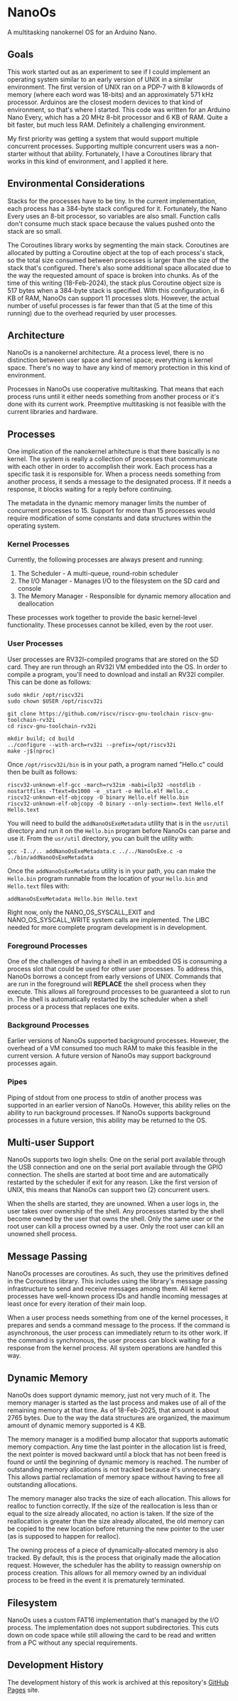 # NanoOs

A multitasking nanokernel OS for an Arduino Nano.

## Goals

This work started out as an experiment to see if I could implement an operating system similar to an early version of UNIX in a similar environment.  The first version of UNIX ran on a PDP-7 with 8 kilowords of memory (where each word was 18-bits) and an approximately 571 kHz processor.  Arduinos are the closest modern devices to that kind of environment, so that's where I started.  This code was written for an Arduino Nano Every, which has a 20 MHz 8-bit processor and 6 KB of RAM.  Quite a bit faster, but much less RAM.  Definitely a challenging environment.

My first priority was getting a system that would support multiple concurrent processes.  Supporting multiple concurrent users was a non-starter without that ability.  Fortunately, I have a Coroutines library that works in this kind of environment, and I applied it here.

## Environmental Considerations

Stacks for the processes have to be tiny.  In the current implementation, each process has a 384-byte stack configured for it.  Fortunately, the Nano Every uses an 8-bit processor, so variables are also small.  Function calls don't consume much stack space because the values pushed onto the stack are so small.

The Coroutines library works by segmenting the main stack.  Coroutines are allocated by putting a Coroutine object at the top of each process's stack, so the total size consumed between processes is larger than the size of the stack that's configured.  There's also some additional space allocated due to the way the requested amount of space is broken into chunks.  As of the time of this writing (18-Feb-2024), the stack plus Coroutine object size is 517 bytes when a 384-byte stack is specified.  With this configuration, in 6 KB of RAM, NanoOs can support 11 processes slots.  However, the actual number of useful processes is far fewer than that (5 at the time of this running) due to the overhead requried by user processes.

## Architecture

NanoOs is a nanokernel architecture.  At a process level, there is no distinction between user space and kernel space; everything is kernel space.  There's no way to have any kind of memory protection in this kind of environment.

Processes in NanoOs use cooperative multitasking.  That means that each process runs until it either needs something from another process or it's done with its current work.  Preemptive multitasking is not feasible with the current libraries and hardware.

## Processes

One implication of the nanokernel arhitecture is that there basically is no kernel.  The system is really a collection of processes that communicate with each other in order to accomplish their work.  Each process has a specific task it is responsible for.  When a process needs something from another process, it sends a message to the designated process.  If it needs a response, it blocks waiting for a reply before continuing.

The metadata in the dynamic memory manager limits the number of concurrent processes to 15.  Support for more than 15 processes would require modification of some constants and data structures within the operating system.

### Kernel Processes

Currently, the following processes are always present and running:

1. The Scheduler - A multi-queue, round-robin scheduler
2. The I/O Manager - Manages I/O to the filesystem on the SD card and console
3. The Memory Manager - Responsible for dynamic memory allocation and deallocation

These processes work together to provide the basic kernel-level functionality.  These processes cannot be killed, even by the root user.

### User Processes

User processes are RV32I-compiled programs that are stored on the SD card.  They are run through an RV32I VM embedded into the OS.  In order to compile a program, you'll need to download and install an RV32I compiler.  This can be done as follows:

```
sudo mkdir /opt/riscv32i
sudo chown $USER /opt/riscv32i

git clone https://github.com/riscv/riscv-gnu-toolchain riscv-gnu-toolchain-rv32i
cd riscv-gnu-toolchain-rv32i

mkdir build; cd build
../configure --with-arch=rv32i --prefix=/opt/riscv32i
make -j$(nproc)
```

Once `/opt/riscv32i/bin` is in your path, a program named "Hello.c" could then be built as follows:

```
riscv32-unknown-elf-gcc -march=rv32im -mabi=ilp32 -nostdlib -nostartfiles -Ttext=0x1000 -e _start -o Hello.elf Hello.c
riscv32-unknown-elf-objcopy -O binary Hello.elf Hello.bin
riscv32-unknown-elf-objcopy -O binary --only-section=.text Hello.elf Hello.text
```

You will need to build the `addNanoOsExeMetadata` utility that is in the `usr/util` directory and run it on the `Hello.bin` program before NanoOs can parse and use it.  From the `usr/util` directory, you can built the utility with:

```
gcc -I../.. addNanoOsExeMetadata.c ../../NanoOsExe.c -o ../bin/addNanoOsExeMetadata
```

Once the `addNanoOsExeMetadata` utility is in your path, you can make the `Hello.bin` program runnable from the location of your `Hello.bin` and `Hello.text` files with:

```
addNanoOsExeMetadata Hello.bin Hello.text
```

Right now, only the NANO\_OS\_SYSCALL\_EXIT and NANO\_OS\_SYSCALL\_WRITE system calls are implemented.  The LIBC needed for more complete program development is in development.

### Foreground Processes

One of the challenges of having a shell in an embedded OS is consuming a process slot that could be used for other user processes.  To address this, NanoOs borrows a concept from early versions of UNIX.  Commands that are run in the foreground will **REPLACE** the shell process when they execute.  This allows all foreground processes to be guaranteed a slot to run in.  The shell is automatically restarted by the scheduler when a shell process or a process that replaces one exits.

### Background Processes

Earlier versions of NanoOs supported background processes.  However, the overhead of a VM consumed too much RAM to make this feasible in the current version.  A future version of NanoOs may support background processes again.

### Pipes

Piping of stdout from one process to stdin of another process was supported in an earlier version of NanoOs.  However, this ability relies on the ability to run background processes.  If NanoOs supports background processes in a future version, this ability may be returned to the OS.

## Multi-user Support

NanoOs supports two login shells:  One on the serial port available through the USB connection and one on the serial port available through the GPIO connection.  The shells are started at boot time and are automatically restarted by the scheduler if exit for any reason.  Like the first version of UNIX, this means that NanoOs can support two (2) concurrent users.

When the shells are started, they are unowned.  When a user logs in, the user takes over ownership of the shell.  Any processes started by the shell become owned by the user that owns the shell.  Only the same user or the root user can kill a process owned by a user.  Only the root user can kill an unowned shell process.

## Message Passing

NanoOs processes are coroutines.  As such, they use the primitives defined in the Coroutines library.  This includes using the library's message passing infrastructure to send and receive messages among them.  All kernel processes have well-known process IDs and handle incoming messages at least once for every iteration of their main loop.

When a user process needs something from one of the kernel processes, it prepares and sends a command message to the process.  If the command is asynchronous, the user process can immediately return to its other work.  If the command is synchronous, the user process can block waiting for a response from the kernel process.  All system operations are handled this way.

## Dynamic Memory

NanoOs does support dynamic memory, just not very much of it.  The memory manager is started as the last process and makes use of all of the remaining memory at that time.  As of 18-Feb-2025, that amount is about 2765 bytes.  Due to the way the data structures are organized, the maximum amount of dynamic memory supported is 4 KB.

The memory manager is a modified bump allocator that supports automatic memory compaction.  Any time the last pointer in the allocation list is freed, the next pointer is moved backward until a block that has not been freed is found or until the beginning of dynamic memory is reached.  The number of outstanding memory allocations is not tracked because it's unnecessary.  This allows partial reclamation of memory space without having to free all outstanding allocations.

The memory manager also tracks the size of each allocation.  This allows for realloc to function correctly.  If the size of the reallocation is less than or equal to the size already allocated, no action is taken.  If the size of the reallocation is greater than the size already allocated, the old memory can be copied to the new location before returning the new pointer to the user (as is supposed to happen for realloc).

The owning process of a piece of dynamically-allocated memory is also tracked.  By default, this is the process that originally made the allocation request.  However, the scheduler has the ability to reassign ownership on process creation.  This allows for all memory owned by an individual process to be freed in the event it is prematurely terminated.

## Filesystem

NanoOs uses a custom FAT16 implementation that's managed by the I/O process.  The implementation does not support subdirectories.  This cuts down on code space while still allowing the card to be read and written from a PC without any special requirements.

## Development History

The development history of this work is archived at this repository's [GitHub Pages](https://james-card.github.io/NanoOs/) site.

